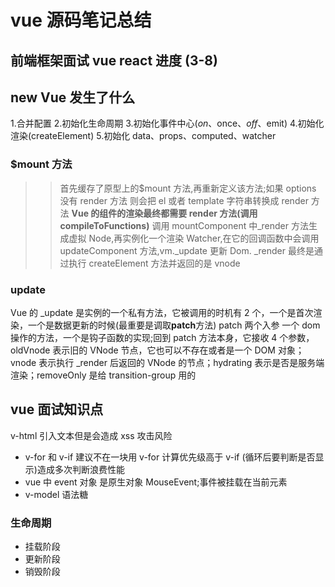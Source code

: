# vue 源码笔记总结

## 前端框架面试 vue react 进度 (3-8)

## new Vue 发生了什么

1.合并配置 2.初始化生命周期 3.初始化事件中心($on、$once、$off、$emit) 4.初始化渲染(createElement) 5.初始化 data、props、computed、watcher

### $mount 方法

> > 首先缓存了原型上的$mount 方法,再重新定义该方法;如果 options 没有 render 方法 则会把 el 或者 template 字符串转换成 render 方法 **Vue 的组件的渲染最终都需要 render 方法(调用 compileToFunctions)** 调用 mountComponent 中\_render 方法生成虚拟 Node,再实例化一个渲染 Watcher,在它的回调函数中会调用 updateComponent 方法,vm.\_update 更新 Dom. \_render 最终是通过执行 createElement 方法并返回的是 vnode

### update

Vue 的 \_update 是实例的一个私有方法，它被调用的时机有 2 个，一个是首次渲染，一个是数据更新的时候(最重要是调取**patch**方法) patch 两个入参 一个 dom 操作的方法，一个是钩子函数的实现;回到 patch 方法本身，它接收 4 个参数，oldVnode 表示旧的 VNode 节点，它也可以不存在或者是一个 DOM 对象；vnode 表示执行 \_render 后返回的 VNode 的节点；hydrating 表示是否是服务端渲染；removeOnly 是给 transition-group 用的

## vue 面试知识点

v-html 引入文本但是会造成 xss 攻击风险

- v-for 和 v-if 建议不在一块用
  v-for 计算优先级高于 v-if (循环后要判断是否显示)造成多次判断浪费性能
- vue 中 event 对象 是原生对象 MouseEvent;事件被挂载在当前元素
- v-model 语法糖

### 生命周期

- 挂载阶段
- 更新阶段
- 销毁阶段
